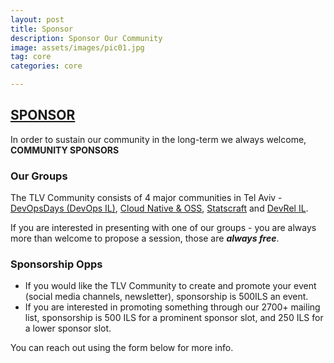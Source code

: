 ```yaml
---
layout: post
title: Sponsor
description: Sponsor Our Community 
image: assets/images/pic01.jpg
tag: core
categories: core

---
```



## [SPONSOR](#SPONSOR) 
In order to sustain our community in the long-term we always welcome, **COMMUNITY SPONSORS** 

### Our Groups

The TLV Community consists of 4 major communities in Tel Aviv - [DevOpsDays (DevOps IL)](), [Cloud Native & OSS](), [Statscraft]() and [DevRel IL]().

If you are interested in presenting with one of our groups - you are always more than welcome to propose a session, those are **_always free_**.

### Sponsorship Opps
- If you would like the TLV Community to create and promote your event (social media channels, newsletter), sponsorship is 500ILS an event.
- If you are interested in promoting something through our 2700+ mailing list, sponsorship is 500 ILS for a prominent sponsor slot, and 250 ILS for a lower sponsor slot.

You can reach out using the form below for more info.  







